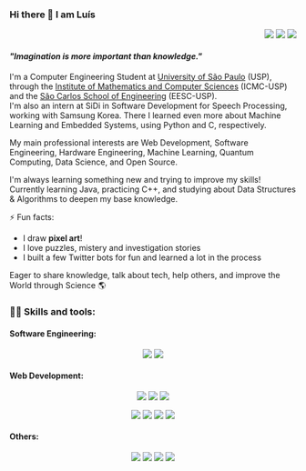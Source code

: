 ### Hi there 👋 I am Luís

<div align="right">

[![](https://img.shields.io/badge/resume-%23777.svg?&logo=googlesheets&logoColor=white)](https://github.com/lfvperes/lfvperes/blob/main/Resume.pdf)
[![](https://img.shields.io/badge/linkedin-%230077B5.svg?&logo=linkedin&logoColor=white)](https://linkedin.com/in/lfvperes)
[![](https://img.shields.io/badge/gmail-%23FFFFFF.svg?&logo=gmail&logoColor=%23D14836)](mailto:luisfvperes@gmail.com)

</div>

#### _"Imagination is more important than knowledge."_
I'm a Computer Engineering Student at [University of São Paulo](https://www5.usp.br/#english) (USP), through the [Institute of Mathematics and Computer Sciences](https://www.icmc.usp.br/en) (ICMC-USP) and the [São Carlos School of Engineering](https://eesc.usp.br/en/) (EESC-USP).  
I'm also an intern at SiDi in Software Development for Speech Processing, working with Samsung Korea. There I learned even more about Machine Learning and Embedded Systems, using Python and C, respectively.

My main professional interests are Web Development, Software Engineering, Hardware Engineering, Machine Learning, Quantum Computing, Data Science, and Open Source. 

I'm always learning something new and trying to improve my skills! Currently learning Java, practicing C++, and studying about Data Structures & Algorithms to deepen my base knowledge.

⚡ Fun facts: 
- I draw **pixel art**!
- I love puzzles, mistery and investigation stories
- I built a few Twitter bots for fun and learned a lot in the process

Eager to share knowledge, talk about tech, help others, and improve the World through Science 🌎

### 👩‍💻 **Skills and tools:**

#### Software Engineering:
<div align="center">

![](https://img.shields.io/badge/python-%231C3B56.svg?&style=for-the-badge&logo=python&logoColor=%23FFD343)
![](https://img.shields.io/badge/C/C++-%2300599C.svg?&style=for-the-badge&logo=c%2B%2B&logoColor=white)
<!-- ![](https://img.shields.io/badge/c%20%23-%23239120.svg?&style=for-the-badge&logo=c-sharp&logoColor=white) -->


</div>

#### Web Development:
<div align="center">

![](https://img.shields.io/badge/html-%23E34F26.svg?&style=for-the-badge&logo=html5&logoColor=white)
![](https://img.shields.io/badge/css-%231572B6.svg?&style=for-the-badge&logo=css3&logoColor=white)
![](https://img.shields.io/badge/javascript-%23292610.svg?&style=for-the-badge&logo=javascript&logoColor=%23FCDC00)

![](https://img.shields.io/badge/node.js-%2343853D.svg?&style=for-the-badge&logo=node.js&logoColor=white)
![](https://img.shields.io/badge/react.js-%23282C34.svg?&style=for-the-badge&logo=react&logoColor=%2361DAFB)
![](https://img.shields.io/badge/bootstrap-%237952B3.svg?&style=for-the-badge&logo=bootstrap&logoColor=white)
![](https://img.shields.io/badge/selenium-%2343B02A.svg?&style=for-the-badge&logo=selenium&logoColor=white)
<!-- ![](https://img.shields.io/badge/vue.js-%2335495E.svg?&style=for-the-badge&logo=vue.js&logoColor=%2341B883) -->
<!-- ![](https://img.shields.io/badge/adobe%20xd-%23470137.svg?&style=for-the-badge&logo=adobe-xd&logoColor=%23FF61F6) -->

</div>

#### Others:
<div align="center">

![](https://img.shields.io/badge/fedora-%233c6eb4.svg?&style=for-the-badge&logo=fedora&logoColor=white)
![](https://img.shields.io/badge/git-%23F54D27.svg?&style=for-the-badge&logo=git&logoColor=white)
![](https://img.shields.io/badge/vs%20code-%232C2C32.svg?&style=for-the-badge&logo=visual-studio-code&logoColor=%23007ACC)
![](https://img.shields.io/badge/tensorflow-%23425066.svg?&style=for-the-badge&logo=tensorflow&logoColor=%23FF6F00)
<!---
![](https://img.shields.io/badge/adobe%20photoshop-%23001E36.svg?&style=for-the-badge&logo=adobe-photoshop&logoColor=%2331A8FF)
![](https://img.shields.io/badge/adobe%20illustrator-%23330000.svg?&style=for-the-badge&logo=adobe-illustrator&logoColor=%23FF9A00)
![](https://img.shields.io/badge/adobe%20indesign-%2349021F.svg?&style=for-the-badge&logo=adobe-indesign&logoColor=%23FF3366)

![](https://img.shields.io/badge/ms%20excel-%23217346.svg?&style=for-the-badge&logo=microsoft-excel&logoColor=white)
![](https://img.shields.io/badge/ms%20word-%232B579A.svg?&style=for-the-badge&logo=microsoft-word&logoColor=white)
![](https://img.shields.io/badge/ms%20powerpoint-%23B7472A.svg?&style=for-the-badge&logo=microsoft-powerpoint&logoColor=white)

![](https://img.shields.io/badge/matlab-%230076A8.svg?&style=for-the-badge&logo=mathworks&logoColor=%23C05708)
![](https://img.shields.io/badge/autodesk-%230696D7.svg?&style=for-the-badge&logo=autodesk&logoColor=white)
- -->
</div>
